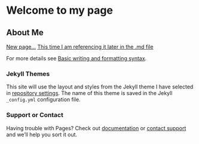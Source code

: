 # Welcome to my page

## About Me




[New page...](./newPage "Here is a new page you go to")
[This time I am referencing it later in the .md file][ref]

For more details see [Basic writing and formatting syntax](https://docs.github.com/en/github/writing-on-github/getting-started-with-writing-and-formatting-on-github/basic-writing-and-formatting-syntax).

### Jekyll Themes

This site will use the layout and styles from the Jekyll theme I have selected in [repository settings](https://github.com/smailliwniloc/smailliwniloc.github.io/settings/pages). The name of this theme is saved in the Jekyll `_config.yml` configuration file.

### Support or Contact

Having trouble with Pages? Check out [documentation](https://docs.github.com/categories/github-pages-basics/) or [contact support](https://support.github.com/contact) and we’ll help you sort it out.


[ref]: /newPage.md "This can also use hover text"
